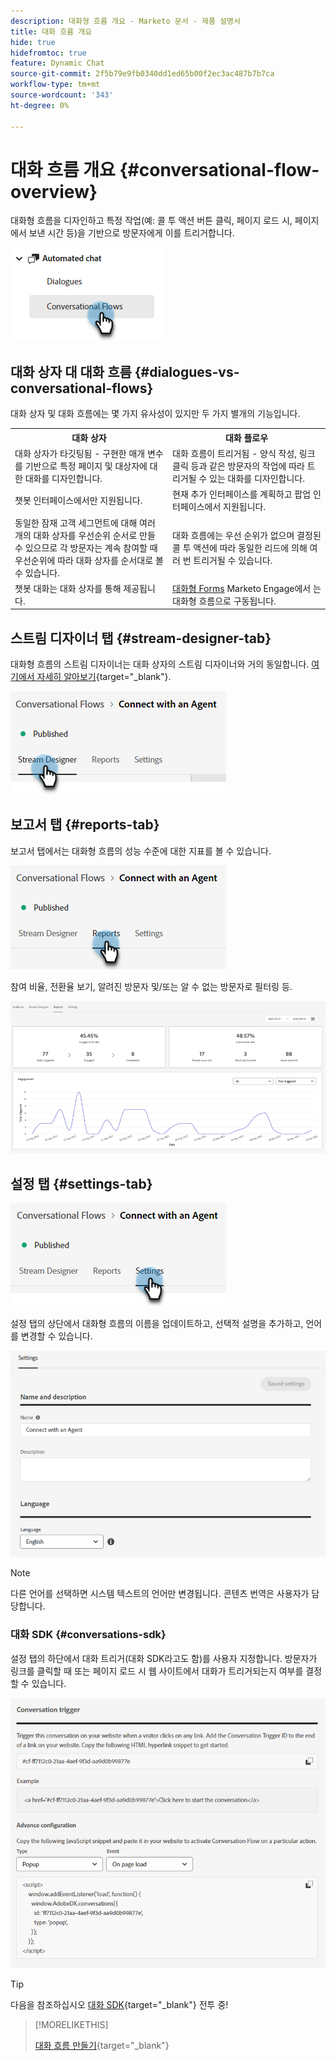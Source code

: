 ```yaml
---
description: 대화형 흐름 개요 - Marketo 문서 - 제품 설명서
title: 대화 흐름 개요
hide: true
hidefromtoc: true
feature: Dynamic Chat
source-git-commit: 2f5b79e9fb0340dd1ed65b00f2ec3ac487b7b7ca
workflow-type: tm+mt
source-wordcount: '343'
ht-degree: 0%

---
```


# 대화 흐름 개요 {#conversational-flow-overview}

대화형 흐름을 디자인하고 특정 작업(예: 콜 투 액션 버튼 클릭, 페이지 로드 시, 페이지에서 보낸 시간 등)을 기반으로 방문자에게 이를 트리거합니다.

![](assets/conversational-flow-overview-1.png)

## 대화 상자 대 대화 흐름 {#dialogues-vs-conversational-flows}

대화 상자 및 대화 흐름에는 몇 가지 유사성이 있지만 두 가지 별개의 기능입니다.

<table> 
 <tbody> 
  <tr> 
   <th style="width:50%">대화 상자</th> 
   <th style="width:50%">대화 플로우</th>
  </tr> 
  <tr> 
   <td>대화 상자가 타깃팅됨 - 구현한 매개 변수를 기반으로 특정 페이지 및 대상자에 대한 대화를 디자인합니다.</td> 
   <td>대화 흐름이 트리거됨 - 양식 작성, 링크 클릭 등과 같은 방문자의 작업에 따라 트리거될 수 있는 대화를 디자인합니다.</td>
  </tr>
   <tr> 
   <td>챗봇 인터페이스에서만 지원됩니다.</td> 
   <td>현재 추가 인터페이스를 계획하고 팝업 인터페이스에서 지원됩니다.</td>
  </tr>
  </tr>
   <tr> 
   <td>동일한 잠재 고객 세그먼트에 대해 여러 개의 대화 상자를 우선순위 순서로 만들 수 있으므로 각 방문자는 계속 참여할 때 우선순위에 따라 대화 상자를 순서대로 볼 수 있습니다.</td> 
   <td>대화 흐름에는 우선 순위가 없으며 결정된 콜 투 액션에 따라 동일한 리드에 의해 여러 번 트리거될 수 있습니다.</td>
  </tr>
  <tr>
   <td>챗봇 대화는 대화 상자를 통해 제공됩니다.</td>
   <td><a href="/help/marketo/product-docs/demand-generation/dynamic-chat-two/automated-chat/conversational-flow-settings-for-marketo-engage-forms.md" target="_blank">대화형 Forms</a> Marketo Engage에서 는 대화형 흐름으로 구동됩니다.</td>
  </tr>
 </tbody> 
</table>

## 스트림 디자이너 탭 {#stream-designer-tab}

대화형 흐름의 스트림 디자이너는 대화 상자의 스트림 디자이너와 거의 동일합니다. [여기에서 자세히 알아보기](/help/marketo/product-docs/demand-generation/dynamic-chat-two/automated-chat/stream-designer.md){target="_blank"}.

![](assets/conversational-flow-overview-2.png)

## 보고서 탭 {#reports-tab}

보고서 탭에서는 대화형 흐름의 성능 수준에 대한 지표를 볼 수 있습니다.

![](assets/conversational-flow-overview-3.png)

참여 비율, 전환율 보기, 알려진 방문자 및/또는 알 수 없는 방문자로 필터링 등.

![](assets/conversational-flow-overview-4.png)

## 설정 탭 {#settings-tab}

![](assets/conversational-flow-overview-5.png)

설정 탭의 상단에서 대화형 흐름의 이름을 업데이트하고, 선택적 설명을 추가하고, 언어를 변경할 수 있습니다.

![](assets/conversational-flow-overview-6.png)

>[!NOTE]
>
>다른 언어를 선택하면 시스템 텍스트의 언어만 변경됩니다. 콘텐츠 번역은 사용자가 담당합니다.

### 대화 SDK {#conversations-sdk}

설정 탭의 하단에서 대화 트리거(대화 SDK라고도 함)를 사용자 지정합니다. 방문자가 링크를 클릭할 때 또는 페이지 로드 시 웹 사이트에서 대화가 트리거되는지 여부를 결정할 수 있습니다.

![](assets/conversational-flow-overview-7.png)

>[!TIP]
>
>다음을 참조하십시오 [대화 SDK](https://experienceleague.adobe.com/tools/marketo-dynamic-chatbot/conversations-sdk/){target="_blank"} 전투 중!

>[!MORELIKETHIS]
>
>[대화 흐름 만들기](/help/marketo/product-docs/demand-generation/dynamic-chat-two/automated-chat/create-a-conversational-flow.md){target="_blank"}
